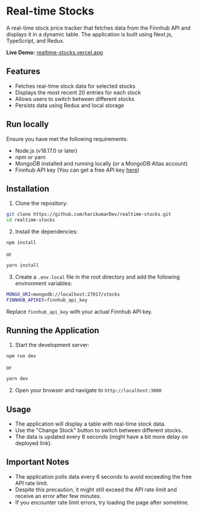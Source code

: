 # Real-time Stocks

A real-time stock price tracker that fetches data from the Finnhub API and displays it in a dynamic table. The application is built using Next.js, TypeScript, and Redux.

**Live Demo:** [realtime-stocks.vercel.app](https://realtime-stocks.vercel.app)

## Features

- Fetches real-time stock data for selected stocks
- Displays the most recent 20 entries for each stock
- Allows users to switch between different stocks
- Persists data using Redux and local storage

## Run locally

Ensure you have met the following requirements:

- Node.js (v18.17.0 or later)
- npm or yarn
- MongoDB installed and running locally (or a MongoDB Atlas account)
- Finnhub API key (You can get a free API key [here](https://finnhub.io/register))

## Installation

1. Clone the repository:

```bash
git clone https://github.com/harikumarDev/realtime-stocks.git
cd realtime-stocks
```

2. Install the dependencies:

```bash
npm install
```

or

```bash
yarn install
```

3. Create a `.env.local` file in the root directory and add the following environment variables:

```bash
MONGO_URI=mongodb://localhost:27017/stocks
FINNHUB_APIKEY=finnhub_api_key
```

Replace `finnhub_api_key` with your actual Finnhub API key.

## Running the Application

1. Start the development server:

```bash
npm run dev
```

or

```bash
yarn dev
```

2. Open your browser and navigate to `http://localhost:3000`

## Usage

- The application will display a table with real-time stock data.
- Use the "Change Stock" button to switch between different stocks.
- The data is updated every 6 seconds (might have a bit more delay on deployed link).

## Important Notes

- The application polls data every 6 seconds to avoid exceeding the free API rate limit.
- Despite this precaution, it might still exceed the API rate limit and receive an error after few minutes.
- If you encounter rate limit errors, try loading the page after sometime.
